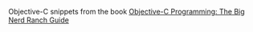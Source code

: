 Objective-C snippets from the book [Objective-C Programming: The Big Nerd Ranch Guide](http://www.bignerdranch.com/book/objective-c_programming_the_big_nerd_ranch_guide)
